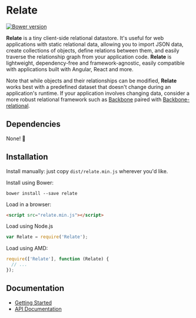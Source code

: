# Relate

[![Bower version](https://badge.fury.io/bo/relate.svg)](http://badge.fury.io/bo/relate)

**Relate** is a tiny client-side relational datastore. It's useful for web applications with static relational data, allowing you to import JSON data, create collections of objects, define relations between them, and easily traverse the relationship graph from your application code. **Relate** is lightweight, dependency-free and framework-agnostic, easily compatible with applications built with Angular, React and more.

Note that while objects and their relationships can be modified, **Relate** works best with a predefined dataset that doesn't change during an application's runtime. If your application involves changing data, consider a more robust relational framework such as [Backbone](http://backbonejs.org) paired with [Backbone-relational](http://backbonerelational.org).

## Dependencies

None! :tada:

## Installation

Install manually: just copy `dist/relate.min.js` wherever you'd like.

Install using Bower:

```
bower install --save relate
```

Load in a browser:

```html
<script src="relate.min.js"></script>
```

Load using Node.js

```javascript
var Relate = require('Relate');
```

Load using AMD:

```javascript
require(['Relate'], function (Relate) {
  // ...
});
```

## Documentation

* [Getting Started](https://github.com/jakelazaroff/relate/blob/master/docs/getting-started.md)
* [API Documentation](https://github.com/jakelazaroff/relate/blob/master/docs/api-documentation.md)
